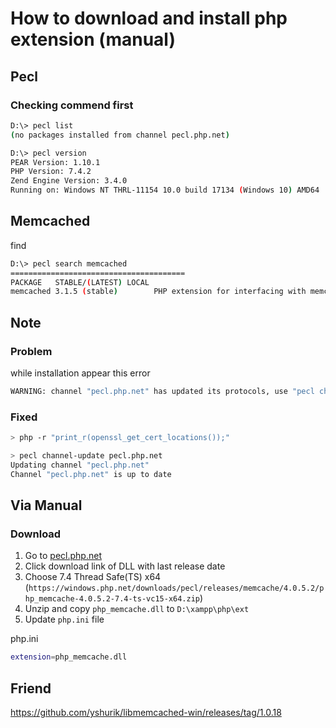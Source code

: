 # How to download and install php extension (manual)

## Pecl

### Checking commend first

```bash
D:\> pecl list
(no packages installed from channel pecl.php.net)
```
```bash
D:\> pecl version
PEAR Version: 1.10.1
PHP Version: 7.4.2
Zend Engine Version: 3.4.0
Running on: Windows NT THRL-11154 10.0 build 17134 (Windows 10) AMD64
```

## Memcached

find
```bash
D:\> pecl search memcached
=======================================
PACKAGE   STABLE/(LATEST) LOCAL
memcached 3.1.5 (stable)        PHP extension for interfacing with memcached via libmemcached library
```

## Note

### Problem

while installation appear this error
```bash
WARNING: channel "pecl.php.net" has updated its protocols, use "pecl channel-update pecl.php.net" to update
```

### Fixed

```bash
> php -r "print_r(openssl_get_cert_locations());"
```

```bash
> pecl channel-update pecl.php.net
Updating channel "pecl.php.net"
Channel "pecl.php.net" is up to date
```

## Via Manual

### Download

1. Go to <a href="https://pecl.php.net/package/memcache">pecl.php.net</a>
2. Click download link of DLL with last release date
3. Choose 7.4 Thread Safe(TS) x64 (`https://windows.php.net/downloads/pecl/releases/memcache/4.0.5.2/php_memcache-4.0.5.2-7.4-ts-vc15-x64.zip`)
4. Unzip and copy `php_memcache.dll` to `D:\xampp\php\ext`
5. Update `php.ini` file


php.ini
```bash
extension=php_memcache.dll
```

## Friend


<https://github.com/yshurik/libmemcached-win/releases/tag/1.0.18>
